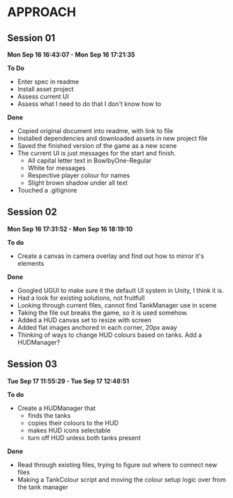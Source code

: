 # APPROACH

## Session 01

**Mon Sep 16 16:43:07 - Mon Sep 16 17:21:35**

**To Do**
- Enter spec in readme
- Install asset project
- Assess current UI
- Assess what I need to do that I don't know how to

**Done**
- Copied original document into readme, with link to file
- Installed dependencies and downloaded assets in new project file
- Saved the finished version of the game as a new scene
- The current UI is just messages for the start and finish.
    - All capital letter text in BowlbyOne-Regular
    - White for messages
    - Respective player colour for names
    - Slight brown shadow under all text
- Touched a .gitignore

## Session 02

**Mon Sep 16 17:31:52 - Mon Sep 16 18:19:10**

**To do**
- Create a canvas in camera overlay and find out how to mirror it's elements

**Done**
- Googled UGUI to make sure it the default UI system in Unity, I think it is.
- Had a look for existing solutions, not fruitfull
- Looking through current files, cannot find TankManager use in scene
- Taking the file out breaks the game, so it is used somehow.
- Added a HUD canvas set to resize with screen
- Added flat images anchored in each corner, 20px away
- Thinking of ways to change HUD colours based on tanks. Add a HUDManager?

## Session 03

**Tue Sep 17 11:55:29 - Tue Sep 17 12:48:51**

**To do**
- Create a HUDManager that
    - finds the tanks
    - copies their colours to the HUD
    - makes HUD icons selectable
    - turn off HUD unless both tanks present

**Done**
- Read through existing files, trying to figure out where to connect new files
- Making a TankColour script and moving the colour setup logic over from the tank manager

